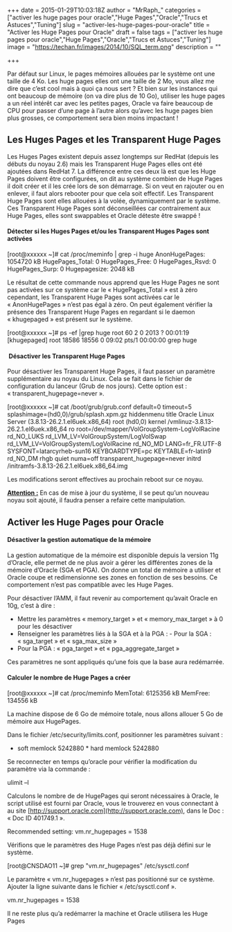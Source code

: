 +++
date = 2015-01-29T10:03:18Z
author = "MrRaph_"
categories = ["activer les huge pages pour oracle","Huge Pages","Oracle","Trucs et Astuces","Tuning"]
slug = "activer-les-huge-pages-pour-oracle"
title = "Activer les Huge Pages pour Oracle"
draft = false
tags = ["activer les huge pages pour oracle","Huge Pages","Oracle","Trucs et Astuces","Tuning"]
image = "https://techan.fr/images/2014/10/SQL_term.png"
description = ""

+++


Par défaut sur Linux, le pages mémoires allouées par le système ont une taille de 4 Ko. Les huge pages elles ont une taille de 2 Mo, vous allez me dire que c’est cool mais à quoi ça nous sert ? Et bien sur les instances qui ont beaucoup de mémoire (on va dire plus de 10 Go), utiliser les huge pages a un réel intérêt car avec les petites pages, Oracle va faire beaucoup de CPU pour passer d’une page à l’autre alors qu’avec les huge pages bien plus grosses, ce comportement sera bien moins impactant !


## Les Huges Pages et les Transparent Huge Pages

Les Huges Pages existent depuis assez longtemps sur RedHat (depuis les débuts du noyau 2.6) mais les Transparent Huge Pages elles ont été ajoutées dans RedHat 7. La différence entre ces deux là est que les Huge Pages doivent être configurées, on dit au système combien de Huge Pages il doit créer et il les crée lors de son démarrage. Si on veut en rajouter ou en enlever, il faut alors rebooter pour que cela soit effectif. Les Transparent Huge Pages sont elles allouées à la volée, dynamiquement par le système. Ces Transparent Huge Pages sont déconseillées car contrairement aux Huge Pages, elles sont swappables et Oracle déteste être swappé !

#### Détecter si les Huges Pages et/ou les Transparent Huges Pages sont activées

[root@xxxxxx ~]# cat /proc/meminfo | grep -i huge AnonHugePages: 1054720 kB HugePages_Total: 0 HugePages_Free: 0 HugePages_Rsvd: 0 HugePages_Surp: 0 Hugepagesize: 2048 kB

Le résultat de cette commande nous apprend que les Huge Pages ne sont pas activées sur ce système car le « HugePages_Total » est à zéro cependant, les Transparent Huge Pages sont activées car le « AnonHugePages » n’est pas égal à zéro. On peut également vérifier la présence des Transparent Huge Pages en regardant si le daemon « khugepaged » est présent sur le système.

[root@xxxxxx ~]# ps -ef |grep huge root 60 2 0 2013 ? 00:01:19 [khugepaged] root 18586 18556 0 09:02 pts/1 00:00:00 grep huge

####  Désactiver les Transparent Huge Pages

Pour désactiver les Transparent Huge Pages, il faut passer un paramètre supplémentaire au noyau du Linux. Cela se fait dans le fichier de configuration du lanceur (Grub de nos jours). Cette option est : « transparent_hugepage=never ».

[root@xxxxxx ~]# cat /boot/grub/grub.conf default=0 timeout=5 splashimage=(hd0,0)/grub/splash.xpm.gz hiddenmenu title Oracle Linux Server (3.8.13-26.2.1.el6uek.x86_64) root (hd0,0) kernel /vmlinuz-3.8.13-26.2.1.el6uek.x86_64 ro root=/dev/mapper/VolGroupSystem-LogVolRacine rd_NO_LUKS rd_LVM_LV=VolGroupSystem/LogVolSwap rd_LVM_LV=VolGroupSystem/LogVolRacine rd_NO_MD LANG=fr_FR.UTF-8 SYSFONT=latarcyrheb-sun16 KEYBOARDTYPE=pc KEYTABLE=fr-latin9 rd_NO_DM rhgb quiet numa=off transparent_hugepage=never initrd /initramfs-3.8.13-26.2.1.el6uek.x86_64.img

Les modifications seront effectives au prochain reboot sur ce noyau.

**<span style="text-decoration: underline;">Attention :</span>** En cas de mise à jour du système, il se peut qu’un nouveau noyau soit ajouté, il faudra penser a refaire cette manipulation.


## Activer les Huge Pages pour Oracle

#### Désactiver la gestion automatique de la mémoire

La gestion automatique de la mémoire est disponible depuis la version 11g d’Oracle, elle permet de ne plus avoir a gérer les différentes zones de la mémoire d’Oracle (SGA et PGA). On donne un total de mémoire a utiliser et Oracle coupe et redimensionne ses zones en fonction de ses besoins. Ce comportement n’est pas compatible avec les Huge Pages.

Pour désactiver l’AMM, il faut revenir au comportement qu’avait Oracle en 10g, c’est à dire :

- Mettre les paramètres « memory_target » et « memory_max_target » à 0 pour les désactiver
- Renseigner les paramètres liés à la SGA et à la PGA : - Pour la SGA : « sga_target » et « sga_max_size »
- Pour la PGA : « pga_target » et « pga_aggregate_target »

Ces paramètres ne sont appliqués qu’une fois que la base aura redémarrée.

#### Calculer le nombre de Huge Pages a créer

[root@xxxxxx ~]# cat /proc/meminfo MemTotal: 6125356 kB MemFree: 134556 kB

La machine dispose de 6 Go de mémoire totale, nous allons allouer 5 Go de mémoire aux HugePages.

Dans le fichier /etc/security/limits.conf, positionner les paramètres suivant :

* soft memlock 5242880 * hard memlock 5242880

Se reconnecter en temps qu’oracle pour vérifier la modification du paramètre via la commande :

ulimit –l

Calculons le nombre de de HugePages qui seront nécessaires à Oracle, le script utilisé est fourni par Oracle, vous le trouverez en vous connectant à au site [http://support.oracle.com](http://support.oracle.com), dans le Doc : « Doc ID 401749.1 ».

Recommended setting: vm.nr_hugepages = 1538

Vérifions que le paramètres des Huge Pages n’est pas déjà défini sur le système.

[root@CNSDAO11 ~]# grep "vm.nr_hugepages" /etc/sysctl.conf

Le paramètre « vm.nr_hugepages » n’est pas positionné sur ce système. Ajouter la ligne suivante dans le fichier « /etc/sysctl.conf ».

vm.nr_hugepages = 1538

Il ne reste plus qu’a redémarrer la machine et Oracle utilisera les Huge Pages 